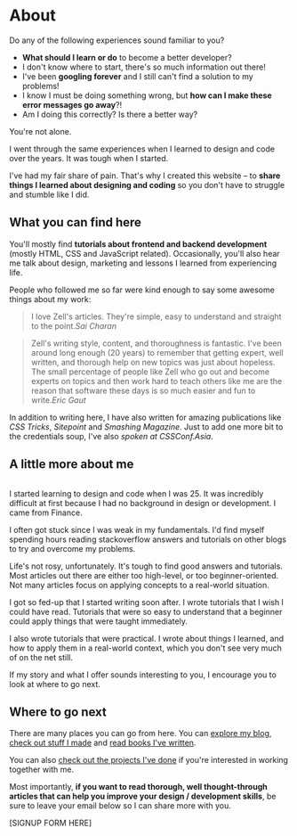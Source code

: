 # About

Do any of the following experiences sound familiar to you?

- **What should I learn or do** to become a better developer?
- I don't know where to start, there's so much information out there!
- I've been **googling forever** and I still can't find a solution to my problems!
- I know I must be doing something wrong, but **how can I make these error messages go away**?!
- Am I doing this correctly? Is there a better way?

You're not alone.

I went through the same experiences when I learned to design and code over the years. It was tough when I started.

I've had my fair share of pain. That's why I created this website – to **share things I learned about designing and coding** so you don't have to struggle and stumble like I did.

## What you can find here

You'll mostly find **tutorials about frontend and backend development** (mostly HTML, CSS and JavaScript related). Occasionally, you'll also hear me talk about design, marketing and lessons I learned from experiencing life.

People who followed me so far were kind enough to say some awesome things about my work:

<blockquote>I love Zell's articles. They're simple, easy to understand and straight to the point.<cite>Sai Charan</cite>
</blockquote>

<blockquote>Zell's writing style, content, and thoroughness is fantastic. I've been around long enough (20 years) to remember that getting expert, well written, and thorough help on new topics was just about hopeless. The small percentage of people like Zell who go out and become experts on topics and then work hard to teach others like me are the reason that software these days is so much easier and fun to write.<cite>Eric Gaut</cite>
</blockquote>

In addition to writing here, I have also written for amazing publications like *CSS Tricks*, *Sitepoint* and *Smashing Magazine*. Just to add one more bit to the credentials soup, I've also *spoken at CSSConf.Asia*.

## A little more about me

<figure class="Article__img-right">
  <img src="/images/zell.jpg" alt="">
</figure>

I started learning to design and code when I was 25. It was incredibly difficult at first because I had no background in design or development. I came from Finance.

I often got stuck since I was weak in my fundamentals. I'd find myself spending hours reading stackoverflow answers and tutorials on other blogs to try and overcome my problems.

Life's not rosy, unfortunately. It's tough to find good answers and tutorials. Most articles out there are either too high-level, or too beginner-oriented. Not many articles focus on applying concepts to a real-world situation.

I got so fed-up that I started writing soon after. I wrote tutorials that I wish I could have read. Tutorials that were so easy to understand that a beginner could apply things that were taught immediately.

I also wrote tutorials that were practical. I wrote about things I learned, and how to apply them in a real-world context, which you don't see very much of on the net still. 

If my story and what I offer sounds interesting to you, I encourage you to look at where to go next.

## Where to go next

There are many places you can go from here. You can [explore my blog](/blog), [check out stuff I made](/stuff) and [read books I've written](/books).

You can also [check out the projects I've done](/work) if you're interested in working together with me.

Most importantly, **if you want to read thorough, well thought-through articles that can help you improve your design / development skills**, be sure to leave your email below so I can share more with you.

[SIGNUP FORM HERE]
